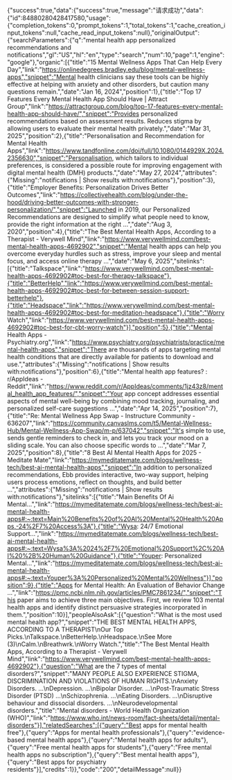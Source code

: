 {"success":true,"data":{"success":true,"message":"请求成功","data":{"id":84880280428417580,"usage":{"completion_tokens":0,"prompt_tokens":1,"total_tokens":1,"cache_creation_input_tokens":null,"cache_read_input_tokens":null},"originalOutput":{"searchParameters":{"q":"mental health app personalized recommendations and notifications","gl":"US","hl":"en","type":"search","num":10,"page":1,"engine":"google"},"organic":[{"title":"15 Mental Wellness Apps That Can Help Every Day","link":"https://onlinedegrees.bradley.edu/blog/mental-wellness-apps","snippet":"Mental health clinicians say these tools can be highly effective at helping with anxiety and other disorders, but caution many questions remain.","date":"Jan 16, 2024","position":1},{"title":"Top 17 Features Every Mental Health App Should Have | Attract Group","link":"https://attractgroup.com/blog/top-17-features-every-mental-health-app-should-have/","snippet":"Provides personalized recommendations based on assessment results. Reduces stigma by allowing users to evaluate their mental health privately.","date":"Mar 31, 2025","position":2},{"title":"Personalisation and Recommendation for Mental Health Apps","link":"https://www.tandfonline.com/doi/full/10.1080/0144929X.2024.2356630","snippet":"Personalisation, which tailors to individual preferences, is considered a possible route for improving engagement with digital mental health (DMH) products.","date":"May 27, 2024","attributes":{"Missing":"notifications | Show results with:notifications"},"position":3},{"title":"Employer Benefits: Personalization Drives Better Outcomes","link":"https://collectivehealth.com/blog/under-the-hood/driving-better-outcomes-with-stronger-personalization/","snippet":"Launched in 2019, our Personalized Recommendations are designed to simplify what people need to know, provide the right information at the right ...","date":"Aug 3, 2020","position":4},{"title":"The Best Mental Health Apps, According to a Therapist - Verywell Mind","link":"https://www.verywellmind.com/best-mental-health-apps-4692902","snippet":"Mental health apps can help you overcome everyday hurdles such as stress, improve your sleep and mental focus, and access online therapy ...","date":"May 6, 2025","sitelinks":[{"title":"Talkspace","link":"https://www.verywellmind.com/best-mental-health-apps-4692902#toc-best-for-therapy-talkspace"},{"title":"BetterHelp","link":"https://www.verywellmind.com/best-mental-health-apps-4692902#toc-best-for-between-session-support-betterhelp"},{"title":"Headspace","link":"https://www.verywellmind.com/best-mental-health-apps-4692902#toc-best-for-meditation-headspace"},{"title":"Worry Watch","link":"https://www.verywellmind.com/best-mental-health-apps-4692902#toc-best-for-cbt-worry-watch"}],"position":5},{"title":"Mental Health Apps - Psychiatry.org","link":"https://www.psychiatry.org/psychiatrists/practice/mental-health-apps","snippet":"There are thousands of apps targeting mental health conditions that are directly available for patients to download and use.","attributes":{"Missing":"notifications | Show results with:notifications"},"position":6},{"title":"Mental health app features? : r/AppIdeas - Reddit","link":"https://www.reddit.com/r/AppIdeas/comments/1jz43z8/mental_health_app_features/","snippet":"Your app concept addresses essential aspects of mental well-being by combining mood tracking, journaling, and personalized self-care suggestions ...","date":"Apr 14, 2025","position":7},{"title":"Re: Mental Wellness App Swap - Instructure Community - 636207","link":"https://community.canvaslms.com/t5/Mental-Wellness-Hub/Mental-Wellness-App-Swap/m-p/637042","snippet":"It's simple to use, sends gentle reminders to check in, and lets you track your mood on a sliding scale. You can also choose specific words to ...","date":"Mar 7, 2025","position":8},{"title":"8 Best AI Mental Health Apps for 2025 - Meditate Mate","link":"https://mymeditatemate.com/blogs/wellness-tech/best-ai-mental-health-apps","snippet":"In addition to personalized recommendations, Ebb provides interactive, two-way support, helping users process emotions, reflect on thoughts, and build better ...","attributes":{"Missing":"notifications | Show results with:notifications"},"sitelinks":[{"title":"Main Benefits Of Ai Mental...","link":"https://mymeditatemate.com/blogs/wellness-tech/best-ai-mental-health-apps#:~:text=Main%20Benefits%20of%20AI%20Mental%20Health%20Apps,-24%2F7%20Access%3A"},{"title":"Wysa: 24/7 Emotional Support...","link":"https://mymeditatemate.com/blogs/wellness-tech/best-ai-mental-health-apps#:~:text=Wysa%3A%2024%2F7%20Emotional%20Support%2C%20AI%20%2B%20Human%20Guidance"},{"title":"Youper: Personalized Mental...","link":"https://mymeditatemate.com/blogs/wellness-tech/best-ai-mental-health-apps#:~:text=Youper%3A%20Personalized%20Mental%20Wellness"}],"position":9},{"title":"Apps for Mental Health: An Evaluation of Behavior Change ...","link":"https://pmc.ncbi.nlm.nih.gov/articles/PMC7861234/","snippet":"This paper aims to achieve three main objectives. First, we review 103 mental health apps and identify distinct persuasive strategies incorporated in them.","position":10}],"peopleAlsoAsk":[{"question":"What is the most used mental health app?","snippet":"THE BEST MENTAL HEALTH APPS, ACCORDING TO A THERAPIST\nOur Top Picks.\nTalkspace.\nBetterHelp.\nHeadspace.\nSee More (3)\nCalm.\nBreathwrk.\nWorry Watch.","title":"The Best Mental Health Apps, According to a Therapist - Verywell Mind","link":"https://www.verywellmind.com/best-mental-health-apps-4692902"},{"question":"What are the 7 types of mental disorders?","snippet":"MANY PEOPLE ALSO EXPERIENCE STIGMA, DISCRIMINATION AND VIOLATIONS OF HUMAN RIGHTS.\nAnxiety Disorders. ...\nDepression. ...\nBipolar Disorder. ...\nPost-Traumatic Stress Disorder (PTSD) ...\nSchizophrenia. ...\nEating Disorders. ...\nDisruptive behaviour and dissocial disorders. ...\nNeurodevelopmental disorders.","title":"Mental disorders - World Health Organization (WHO)","link":"https://www.who.int/news-room/fact-sheets/detail/mental-disorders"}],"relatedSearches":[{"query":"Best apps for mental health free"},{"query":"Apps for mental health professionals"},{"query":"evidence-based mental health apps"},{"query":"Mental health apps for adults"},{"query":"Free mental health apps for students"},{"query":"Free mental health apps no subscription"},{"query":"Best mental health apps"},{"query":"Best apps for psychiatry residents"}],"credits":1}},"code":"200","detailMessage":null}}